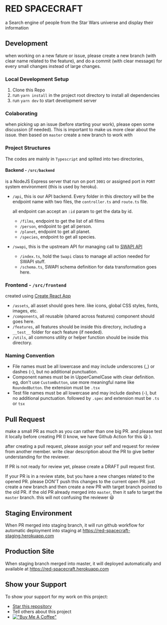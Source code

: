 # RED SPACECRAFT


a Search engine of people from the Star Wars universe and display their information

## Development

when working on a new fature or issue, please create a new branch (with clear name related to the feature), and do a commit (with clear message) for every small changes instead of large changes.
### Local Development Setup

1. Clone this Repo
2. run `yarn install` in the project root directory to install all dependencies
3. run `yarn dev` to start development server

### Colaborating
when picking up an issue (before starting your work), please open some discussion (if needed). This is important to make us more clear about the issue.
then based on `master` create a new branch to work with
### Project Structures
The codes are mainly in `Typescript` and splited into two directories,

#### Backend - `/src/backend`
is a NodeJS Express server that run on port `3001` or assigned port in `PORT` system environment (this is used by heroku).
- `/api`, this is our API backend. Every folder in this directory will be the endpoint name with two files, the `controller.ts` and `route.ts` file.

  all endpoint can accept an `:id` param to get the data by id.
  - `/films`, endpoint to get the list of all films
  - `/person`, endpoint to get all person.
  - `/planet`, endpoint to get all planet.
  - `/species`, endpoint to get all species.

- `/swapi`, this is the upstream API for managing call to [SWAPI API](https://swapi.dev)
  - `/index.ts`, hold the `Swapi` class to manage all action needed for SWAPI stuff.
  - `/schema.ts`, SWAPI schema definition for data transformation goes here.

### Frontend - `/src/frontend`
created using [Create React App](https://create-react-app.dev/)

- `/assets`, all asset should goes here. like icons, global CSS styles, fonts, images, etc.
- `/components`, all reusable (shared across features) component should goes here.
- `/features`, all features should be inside this directory, including a `__test__` folder for each feature (if needed).
- `/utils`, all commons utility or helper function should be inside this directory.
### Naming Convention
- File names must be all lowercase and may include underscores (_) or dashes (-), but no additional punctuation.
- Component names must be in UpperCamelCase with clear definition. eg, don't use `CustomButton`, use more meaningful name like `RoundedButton`. the extension must be `.tsx`
- Test file names must be all lowercase and may include dashes (-), but no additional punctuation. followed by `.spec` and extension must be `.ts` or `tsx`
## Pull Request
make a small PR as much as you can rather than one big PR. and please test it locally before creating PR (I know, we have Github Action for this 😃 ).

after creating a pull request, please assign your self and request for review from another member. write clear description about the PR to give better understanding for the reviewer.

If PR is not ready for review yet, please create a DRAFT pull request first.

If your PR is in a review state, but you have a new changes related to the opened PR. please DON'T push this changes to the current open PR. just create a new branch and then create a new PR with target branch pointed to the old PR. if the old PR already merged into `master`, then it safe to target the `master` branch. this will not confusing the reviewer 😃
## Staging Environment

When PR merged into staging branch, it will run github workflow for automatic deployment into staging at https://red-spacecraft-staging.herokuapp.com

## Production Site
When staging branch merged into master, it will deployed automatically and available at https://red-spacecraft.herokuapp.com

## Show your Support
To show your support for my work on this project:
- [Star this repository](https://github.com/pahrizal/red-spacecraft/stargazers)
- Tell others about this project
- [!["Buy Me A Coffee"](https://www.buymeacoffee.com/assets/img/custom_images/orange_img.png)](https://www.buymeacoffee.com/pahrizal)


